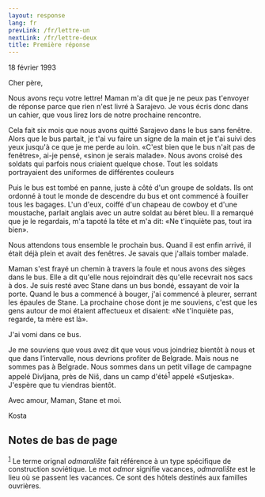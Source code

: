 ```yaml
---
layout: response
lang: fr
prevLink: /fr/lettre-un
nextLink: /fr/lettre-deux
title: Première réponse
---
```


<div class="Response-date">18 février 1993</div>

Cher père,

Nous avons reçu votre lettre! Maman m'a dit que je ne peux pas t'envoyer de réponse parce que rien n'est livré à Sarajevo. Je vous écris donc dans un cahier, que vous lirez lors de notre prochaine rencontre.

Cela fait six mois que nous avons quitté Sarajevo dans le bus sans fenêtre. Alors que le bus partait, je t'ai vu faire un signe de la main et je t'ai suivi des yeux jusqu'à ce que je me perde au loin. «C'est bien que le bus n'ait pas de fenêtres», ai-je pensé, «sinon je serais malade». Nous avons croisé des soldats qui parfois nous criaient quelque chose. Tout les soldats portrayaient des uniformes de différentes couleurs

Puis le bus est tombé en panne, juste à côté d'un groupe de soldats. Ils ont ordonné à tout le monde de descendre du bus et ont commencé à fouiller tous les bagages. L'un d'eux, coiffé d'un chapeau de cowboy et d'une moustache, parlait anglais avec un autre soldat au béret bleu. Il a remarqué que je le regardais, m'a tapoté la tête et m'a dit: «Ne t'inquiète pas, tout ira bien».

Nous attendons tous ensemble le prochain bus. Quand il est enfin arrivé, il était déjà plein et avait des fenêtres. Je savais que j'allais tomber malade.

Maman s'est frayé un chemin à travers la foule et nous avons des sièges dans le bus. Elle a dit qu'elle nous rejoindrait dès qu'elle recevrait nos sacs à dos. Je suis resté avec Stane dans un bus bondé, essayant de voir la porte. Quand le bus a commencé à bouger, j'ai commencé à pleurer, serrant les épaules de Stane. La prochaine chose dont je me souviens, c'est que les gens autour de moi étaient affectueux et disaient: «Ne t'inquiète pas, regarde, ta mère est là».

J'ai vomi dans ce bus.

Je me souviens que vous avez dit que vous vous joindriez bientôt à nous et que dans l’intervalle, nous devrions profiter de Belgrade. Mais nous ne sommes pas à Belgrade. Nous sommes dans un petit village de campagne appelé Divljana, près de Niš, dans un camp d'été<sup aria-describedby="footnote-label" class="Footnote-index"><a name="footnote-index-1" href="#footnote-1">1</a></sup> appelé «Sutjeska». J'espère que tu viendras bientôt.

Avec amour,
Maman, Stane et moi.

<div class="Response-signature">Kosta</div>

<footer class="Footnote">
<h2 id="footnote-label">Notes de bas de page</h2>
<sup class="Footnote-index" aria-label="retornar ao conteúdo"><a name="footnote-1" href="#footnote-index-1">1</a></sup> Le terme orignal <i> odmaralište </i> fait référence à un type spécifique de construction soviétique. Le mot <i> odmor </i> signifie vacances, <i> odmaralište </i> est le lieu où se passent les vacances. Ce sont des hôtels destinés aux familles ouvrières.
</footer>
